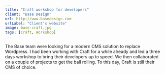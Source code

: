 ```yaml
---
title: "Craft workshop for developers"
client: "Base Design"
url: http://www.basedesign.com
urlLabel: "Client's website"
image: base-craft.jpg
tags: [Craft, Workshop]
---
```


The Base team were looking for a modern CMS solution to replace Wordpress. I had been working with Craft for a while already and led a three days workshop to bring their developers up to speed. We then collaborated on a couple of projects to get the ball rolling. To this day, Craft is still their CMS of choice.
